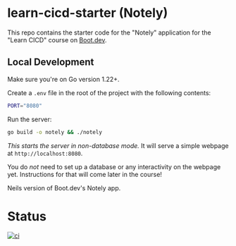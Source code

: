 # learn-cicd-starter (Notely)

This repo contains the starter code for the "Notely" application for the "Learn CICD" course on [Boot.dev](https://boot.dev).

## Local Development

Make sure you're on Go version 1.22+.

Create a `.env` file in the root of the project with the following contents:

```bash
PORT="8080"
```

Run the server:

```bash
go build -o notely && ./notely
```

*This starts the server in non-database mode.* It will serve a simple webpage at `http://localhost:8080`.

You do *not* need to set up a database or any interactivity on the webpage yet. Instructions for that will come later in the course!

Neils version of Boot.dev's Notely app.

# Status
[![ci](https://github.com/kalinith/learn-cicd-starter/actions/workflows/ci.yml/badge.svg?branch=main)](https://github.com/kalinith/learn-cicd-starter/actions/workflows/ci.yml)
